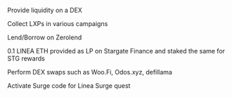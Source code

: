 Provide liquidity on a DEX

Collect LXPs in various campaigns

Lend/Borrow on Zerolend

0.1 LINEA ETH provided as LP on Stargate Finance and staked the same for STG rewards

Perform DEX swaps such as Woo.Fi, Odos.xyz, defillama

Activate Surge code for Linea Surge quest
